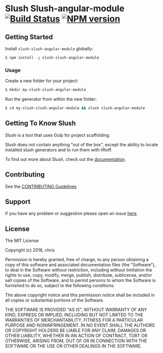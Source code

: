 # Slush Slush-angular-module [![Build Status](https://secure.travis-ci.org/poppahorse/slush-slush-angular-module.png?branch=master)](https://travis-ci.org/poppahorse/slush-slush-angular-module) [![NPM version](https://badge-me.herokuapp.com/api/npm/slush-slush-angular-module.png)](http://badges.enytc.com/for/npm/slush-slush-angular-module)

> 


## Getting Started

Install `slush-slush-angular-module` globally:

```bash
$ npm install -g slush-slush-angular-module
```

### Usage

Create a new folder for your project:

```bash
$ mkdir my-slush-slush-angular-module
```

Run the generator from within the new folder:

```bash
$ cd my-slush-slush-angular-module && slush slush-angular-module
```

## Getting To Know Slush

Slush is a tool that uses Gulp for project scaffolding.

Slush does not contain anything "out of the box", except the ability to locate installed slush generators and to run them with liftoff.

To find out more about Slush, check out the [documentation](https://github.com/slushjs/slush).

## Contributing

See the [CONTRIBUTING Guidelines](https://github.com/poppahorse/slush-slush-angular-module/blob/master/CONTRIBUTING.md)

## Support
If you have any problem or suggestion please open an issue [here](https://github.com/poppahorse/slush-slush-angular-module/issues).

## License 

The MIT License

Copyright (c) 2016, chris

Permission is hereby granted, free of charge, to any person
obtaining a copy of this software and associated documentation
files (the "Software"), to deal in the Software without
restriction, including without limitation the rights to use,
copy, modify, merge, publish, distribute, sublicense, and/or sell
copies of the Software, and to permit persons to whom the
Software is furnished to do so, subject to the following
conditions:

The above copyright notice and this permission notice shall be
included in all copies or substantial portions of the Software.

THE SOFTWARE IS PROVIDED "AS IS", WITHOUT WARRANTY OF ANY KIND,
EXPRESS OR IMPLIED, INCLUDING BUT NOT LIMITED TO THE WARRANTIES
OF MERCHANTABILITY, FITNESS FOR A PARTICULAR PURPOSE AND
NONINFRINGEMENT. IN NO EVENT SHALL THE AUTHORS OR COPYRIGHT
HOLDERS BE LIABLE FOR ANY CLAIM, DAMAGES OR OTHER LIABILITY,
WHETHER IN AN ACTION OF CONTRACT, TORT OR OTHERWISE, ARISING
FROM, OUT OF OR IN CONNECTION WITH THE SOFTWARE OR THE USE OR
OTHER DEALINGS IN THE SOFTWARE.

